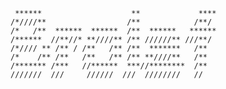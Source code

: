 	 ******                    **             ****
	/*////**                  /**            /**/ 
	/*   /**  ******  ******  /**  ******   ******
	/******  //**//* **////** /** //////** ///**/ 
	/*//// ** /** / /**   /** /**  *******   /**  
	/*    /** /**   /**   /** /** **////**   /**  
	/******* /***   //******  ***//********  /**  
	///////  ///     //////  ///  ////////   //   
